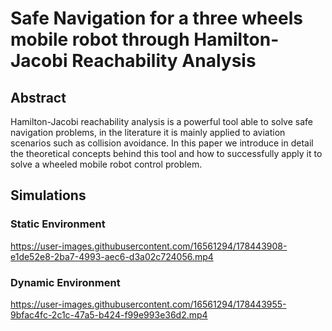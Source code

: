 # Safe Navigation for a three wheels mobile robot through Hamilton-Jacobi Reachability Analysis

## Abstract
Hamilton-Jacobi reachability analysis is a powerful tool able to solve safe navigation problems, in the literature it is mainly applied to aviation scenarios such as collision avoidance. In this paper we introduce in detail the theoretical concepts behind this tool and how to successfully apply it to solve a wheeled mobile robot control problem.

## Simulations
### Static Environment
https://user-images.githubusercontent.com/16561294/178443908-e1de52e8-2ba7-4993-aec6-d3a02c724056.mp4

### Dynamic Environment
https://user-images.githubusercontent.com/16561294/178443955-9bfac4fc-2c1c-47a5-b424-f99e993e36d2.mp4

